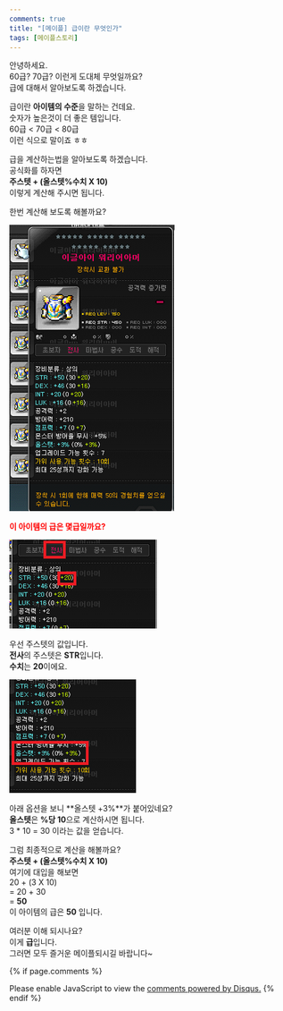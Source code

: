 ```yaml
---
comments: true
title: "[메이플] 급이란 무엇인가"
tags: [메이플스토리]
---
```


안녕하세요.  
60급? 70급? 이런게 도대체 무엇일까요?  
급에 대해서 알아보도록 하겠습니다.

급이란 **아이템의 수준**을 말하는 건데요.  
숫자가 높은것이 더 좋은 템입니다.  
60급 < 70급 < 80급  
이런 식으로 말이죠 ㅎㅎ

급을 계산하는법을 알아보도록 하겠습니다.  
공식화를 하자면  
**주스텟 + (올스텟%수치 X 10)**  
이렇게 계산해 주시면 됩니다.

한번 계산해 보도록 해볼까요?

![Maple](/assets/image/Maple/maple11.png)

**<span style="color:red">이 아이템의 급은 몇급일까요?</span>**

![Maple](/assets/image/Maple/maple12.png)

우선 주스텟의 값입니다.  
**전사**의 주스텟은 **STR**입니다.  
**수치**는 **20**이에요.

![Maple](/assets/image/Maple/maple13.png)

아래 옵션을 보니 **올스텟 +3%**가 붙어있네요?  
**올스텟**은 **%당 10**으로 계산하시면 됩니다.  
3 * 10 = 30 이라는 값을 얻습니다.

그럼 최종적으로 계산을 해볼까요?  
**주스텟 + (올스텟%수치 X 10)**  
여기에 대입을 해보면  
20 + (3 X 10)  
= 20 + 30  
= **50**  
이 아이템의 급은 **50** 입니다.

여러분 이해 되시나요?  
이게 **급**입니다.  
그러면 모두 즐거운 메이플되시길 바랍니다~

{% if page.comments %}
<div id="disqus_thread"></div>
<script>

/**
*  RECOMMENDED CONFIGURATION VARIABLES: EDIT AND UNCOMMENT THE SECTION BELOW TO INSERT DYNAMIC VALUES FROM YOUR PLATFORM OR CMS.
*  LEARN WHY DEFINING THESE VARIABLES IS IMPORTANT: https://disqus.com/admin/universalcode/#configuration-variables*/
/*
var disqus_config = function () {
this.page.url = PAGE_URL;  // Replace PAGE_URL with your page's canonical URL variable
this.page.identifier = PAGE_IDENTIFIER; // Replace PAGE_IDENTIFIER with your page's unique identifier variable
};
*/
(function() { // DON'T EDIT BELOW THIS LINE
var d = document, s = d.createElement('script');
s.src = 'https://dndl93.disqus.com/embed.js';
s.setAttribute('data-timestamp', +new Date());
(d.head || d.body).appendChild(s);
})();
</script>
<noscript>Please enable JavaScript to view the <a href="https://disqus.com/?ref_noscript">comments powered by Disqus.</a></noscript>
{% endif %}